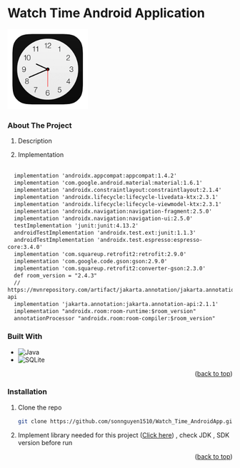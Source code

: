 <a name="readme-top"></a>
# Watch Time Android Application
<img src="image/clockImage.png" alt="Logo" width="180" height="180">

<!-- ABOUT THE PROJECT -->
### About The Project
1. Description
   
2. Implementation <a name="implementation"></a>
<pre><code>
  implementation 'androidx.appcompat:appcompat:1.4.2'
  implementation 'com.google.android.material:material:1.6.1'
  implementation 'androidx.constraintlayout:constraintlayout:2.1.4'
  implementation 'androidx.lifecycle:lifecycle-livedata-ktx:2.3.1'
  implementation 'androidx.lifecycle:lifecycle-viewmodel-ktx:2.3.1'
  implementation 'androidx.navigation:navigation-fragment:2.5.0'
  implementation 'androidx.navigation:navigation-ui:2.5.0'
  testImplementation 'junit:junit:4.13.2'
  androidTestImplementation 'androidx.test.ext:junit:1.1.3'
  androidTestImplementation 'androidx.test.espresso:espresso-core:3.4.0'
  implementation 'com.squareup.retrofit2:retrofit:2.9.0'
  implementation 'com.google.code.gson:gson:2.9.0'
  implementation 'com.squareup.retrofit2:converter-gson:2.3.0'
  def room_version = "2.4.3"
  // https://mvnrepository.com/artifact/jakarta.annotation/jakarta.annotation-api
  implementation 'jakarta.annotation:jakarta.annotation-api:2.1.1'
  implementation "androidx.room:room-runtime:$room_version"
  annotationProcessor "androidx.room:room-compiler:$room_version"
</code></pre>

### Built With

* ![Java](https://img.shields.io/badge/java-%23ED8B00.svg?style=for-the-badge&logo=openjdk&logoColor=white)
* ![SQLite](https://img.shields.io/badge/sqlite-%2307405e.svg?style=for-the-badge&logo=sqlite&logoColor=white)

<p align="right">(<a href="#readme-top">back to top</a>)</p>

### Installation

1. Clone the repo
   ```sh
   git clone https://github.com/sonnguyen1510/Watch_Time_AndroidApp.git
   ```
2. Implement library needed for this project (<a href="#implementation">Click here</a>) , check JDK , SDK version before run 
   

<p align="right">(<a href="#readme-top">back to top</a>)</p>


